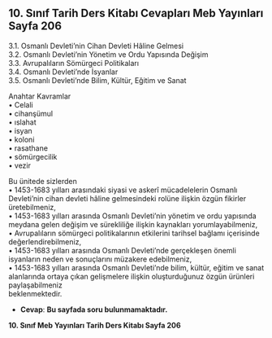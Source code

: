 ## 10. Sınıf Tarih Ders Kitabı Cevapları Meb Yayınları Sayfa 206

3.1. Osmanlı Devleti’nin Cihan Devleti Hâline Gelmesi  
 3.2. Osmanlı Devleti’nin Yönetim ve Ordu Yapısında Değişim  
 3.3. Avrupalıların Sömürgeci Politikaları  
 3.4. Osmanlı Devleti’nde İsyanlar  
 3.5. Osmanlı Devleti’nde Bilim, Kültür, Eğitim ve Sanat

Anahtar Kavramlar  
 • Celali  
 • cihanşümul  
 • ıslahat  
 • isyan  
 • koloni  
 • rasathane  
 • sömürgecilik  
 • vezir

Bu ünitede sizlerden  
 • 1453-1683 yılları arasındaki siyasi ve askerî mücadelelerin Osmanlı Devleti’nin cihan devleti hâline gelmesindeki rolüne ilişkin özgün fikirler üretebilmeniz,  
 • 1453-1683 yılları arasında Osmanlı Devleti’nin yönetim ve ordu yapısında meydana gelen değişim ve sürekliliğe ilişkin kaynakları yorumlayabilmeniz,  
 • Avrupalıların sömürgeci politikalarının etkilerini tarihsel bağlamı içerisinde değerlendirebilmeniz,  
 • 1453-1683 yılları arasında Osmanlı Devleti’nde gerçekleşen önemli isyanların neden ve sonuçlarını müzakere edebilmeniz,  
 • 1453-1683 yılları arasında Osmanlı Devleti’nde bilim, kültür, eğitim ve sanat alanlarında ortaya çıkan gelişmelere ilişkin oluşturduğunuz özgün ürünleri paylaşabilmeniz  
 beklenmektedir.

* **Cevap**: **Bu sayfada soru bulunmamaktadır.**

**10. Sınıf Meb Yayınları Tarih Ders Kitabı Sayfa 206**